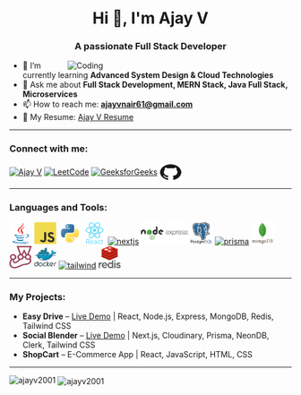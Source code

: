 <h1 align="center">Hi 👋, I'm Ajay V</h1>
<h3 align="center">A passionate Full Stack Developer</h3>
<img align="right" alt="Coding" width="400" src="https://d6f6d0kpz0gyr.cloudfront.net/uploads/images-archive/Blog/Gifs/computers.gif" />

- 🌱 I’m currently learning **Advanced System Design & Cloud Technologies**
- 💬 Ask me about **Full Stack Development, MERN Stack, Java Full Stack, Microservices**
- 📫 How to reach me: **ajayvnair61@gmail.com**
- 📄 My Resume: [Ajay V Resume](https://drive.google.com/file/d/1kv743Iynj7AGRttRB3Xn-g998K3Y8iiR/view?usp=sharing)

---

<h3 align="left">Connect with me:</h3>
<p align="left">
<a href="https://linkedin.com/in/ajay-v-071986227/" target="blank"><img align="center" src="https://raw.githubusercontent.com/rahuldkjain/github-profile-readme-generator/master/src/images/icons/Social/linked-in-alt.svg" alt="Ajay V" height="30" width="40" /></a>
<a href="https://leetcode.com/u/ajayv10/" target="blank"><img align="center" src="https://upload.wikimedia.org/wikipedia/commons/1/19/LeetCode_logo_black.png" alt="LeetCode" height="30" width="40" /></a>
<a href="https://www.geeksforgeeks.org/user/loki200fcvh/" target="blank"><img align="center" src="https://upload.wikimedia.org/wikipedia/commons/4/43/GeeksforGeeks.svg" alt="GeeksforGeeks" height="30" width="40" /></a>
<a href="https://github.com/ajayv2001" target="blank"><img align="center" src="https://raw.githubusercontent.com/devicons/devicon/master/icons/github/github-original.svg" alt="GitHub" height="30" width="40" /></a>
</p>

---

<h3 align="left">Languages and Tools:</h3>
<p align="left">
<a href="https://www.java.com" target="_blank" rel="noreferrer"><img src="https://raw.githubusercontent.com/devicons/devicon/master/icons/java/java-original.svg" alt="java" width="40" height="40"/></a>
<a href="https://developer.mozilla.org/en-US/docs/Web/JavaScript" target="_blank" rel="noreferrer"><img src="https://raw.githubusercontent.com/devicons/devicon/master/icons/javascript/javascript-original.svg" alt="javascript" width="40" height="40"/></a>
<a href="https://www.python.org" target="_blank" rel="noreferrer"><img src="https://raw.githubusercontent.com/devicons/devicon/master/icons/python/python-original.svg" alt="python" width="40" height="40"/></a>
<a href="https://reactjs.org/" target="_blank" rel="noreferrer"><img src="https://raw.githubusercontent.com/devicons/devicon/master/icons/react/react-original-wordmark.svg" alt="react" width="40" height="40"/></a>
<a href="https://nextjs.org/" target="_blank" rel="noreferrer"><img src="https://cdn.worldvectorlogo.com/logos/next-js.svg" alt="nextjs" width="40" height="40"/></a>
<a href="https://nodejs.org" target="_blank" rel="noreferrer"><img src="https://raw.githubusercontent.com/devicons/devicon/master/icons/nodejs/nodejs-original-wordmark.svg" alt="nodejs" width="40" height="40"/></a>
<a href="https://expressjs.com" target="_blank" rel="noreferrer"><img src="https://raw.githubusercontent.com/devicons/devicon/master/icons/express/express-original-wordmark.svg" alt="express" width="40" height="40"/></a>
<a href="https://www.postgresql.org" target="_blank" rel="noreferrer"><img src="https://raw.githubusercontent.com/devicons/devicon/master/icons/postgresql/postgresql-original-wordmark.svg" alt="postgresql" width="40" height="40"/></a>
<a href="https://www.prisma.io/" target="_blank" rel="noreferrer"><img src="https://cdn.worldvectorlogo.com/logos/prisma-3.svg" alt="prisma" width="40" height="40"/></a>
<a href="https://www.mongodb.com/" target="_blank" rel="noreferrer"><img src="https://raw.githubusercontent.com/devicons/devicon/master/icons/mongodb/mongodb-original-wordmark.svg" alt="mongodb" width="40" height="40"/></a>
<a href="https://jestjs.io" target="_blank" rel="noreferrer"><img src="https://raw.githubusercontent.com/devicons/devicon/master/icons/jest/jest-plain.svg" alt="jest" width="40" height="40"/></a>
<a href="https://www.docker.com/" target="_blank" rel="noreferrer"><img src="https://raw.githubusercontent.com/devicons/devicon/master/icons/docker/docker-original-wordmark.svg" alt="docker" width="40" height="40"/></a>
<a href="https://tailwindcss.com/" target="_blank" rel="noreferrer"><img src="https://www.vectorlogo.zone/logos/tailwindcss/tailwindcss-icon.svg" alt="tailwind" width="40" height="40"/></a>
<a href="https://redis.io/" target="_blank" rel="noreferrer"><img src="https://raw.githubusercontent.com/devicons/devicon/master/icons/redis/redis-original-wordmark.svg" alt="redis" width="40" height="40"/></a>
</p>

---

<h3 align="left">My Projects:</h3>
<ul>
<li><b>Easy Drive</b> – <a href="https://easy-drive-nine.vercel.app/">Live Demo</a> | React, Node.js, Express, MongoDB, Redis, Tailwind CSS</li>
<li><b>Social Blender</b> – <a href="https://socialblenderapp.vercel.app/">Live Demo</a> | Next.js, Cloudinary, Prisma, NeonDB, Clerk, Tailwind CSS</li>
<li><b>ShopCart</b> – E-Commerce App | React, JavaScript, HTML, CSS</li>
</ul>

---

<p><img align="left" src="https://github-readme-stats.vercel.app/api/top-langs?username=ajayv2001&show_icons=true&locale=en&layout=compact" alt="ajayv2001" /></p>
<p>&nbsp;<img align="center" src="https://github-readme-stats.vercel.app/api?username=ajayv2001&show_icons=true&locale=en" alt="ajayv2001" /></p>
